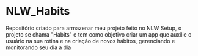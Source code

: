 # NLW_Habits
Repositório criado para armazenar meu projeto feito no NLW Setup, o projeto se chama "Habits" e tem como objetivo criar um app que auxilie o usuário na sua rotina e na criação de novos hábitos, gerenciando e monitorando seu dia a dia 

